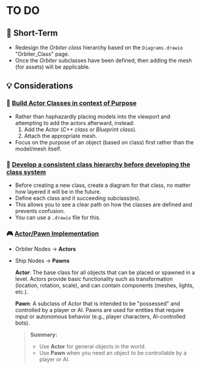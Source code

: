 # TO DO
## 📝 Short-Term
* Redesign the *Orbiter class* hierarchy based on the `Diagrams.drawio` "Orbiter_Class" page.
* Once the *Orbiter* subclasses have been defined, then adding the mesh (for assets) will be applicable.

## 💡 Considerations
### 🔁 <u>Build Actor Classes in context of Purpose</u>
- Rather than haphazardly placing models into the viewport and attempting to add the actors afterward, instead:
    1. Add the Actor (*C++ class* or *Blueprint class*).
    2. Attach the appropriate mesh.
- Focus on the purpose of an object (based on class) first rather than the model/mesh itself.
### 🌿 <u>Develop a consistent class hierarchy before developing the class system</u>
- Before creating a new class, create a diagram for that class, no matter how layered it will be in the future.
- Define each class and it succeeding subclass(es).
- This allows you to see a clear path on how the classes are defined and prevents confusion.
- You can use a `.drawio` file for this.
### 🎮 <u>Actor/Pawn Implementation</u>
- Orbiter Nodes &rarr; **Actors**
- Ship Nodes &rarr; **Pawns**

    **Actor**: The base class for all objects that can be placed or spawned in a level. Actors provide basic functionality such as transformation (location, rotation, scale), and can contain components (meshes, lights, etc.).

    **Pawn**: A subclass of Actor that is intended to be "possessed" and controlled by a player or AI. Pawns are used for entities that require input or autonomous behavior (e.g., player characters, AI-controlled bots).

    > **Summary:**  
    > - Use **Actor** for general objects in the world.  
    > - Use **Pawn** when you need an object to be controllable by a player or AI.